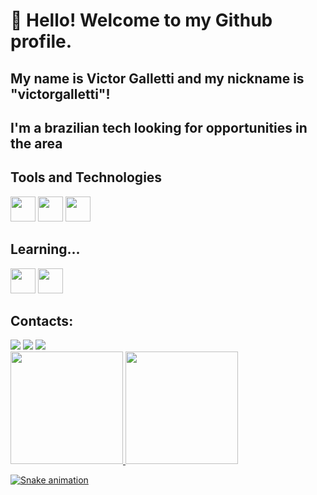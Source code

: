# 👋 Hello! Welcome to my Github profile.
## My name is Victor Galletti and my nickname is "victorgalletti"!
## I'm a brazilian tech looking for opportunities in the area

<!--
**victorgalletti/victorgalletti** is a ✨ _special_ ✨ repository because its `README.md` (this file) appears on your GitHub profile.

Here are some ideas to get you started:

- 🔭 I’m currently working on ...
- 🌱 I’m currently learning ...
- 👯 I’m looking to collaborate on ...
- 🤔 I’m looking for help with ...
- 💬 Ask me about ...
- 📫 How to reach me: ...
- 😄 Pronouns: ...
- ⚡ Fun fact: ...
-->

## Tools and Technologies
<img loading="lazy" src="https://cdn.jsdelivr.net/gh/devicons/devicon/icons/git/git-original.svg" width="40" height="40"/> 
<img loading="lazy" src="https://cdn.jsdelivr.net/gh/devicons/devicon@latest/icons/github/github-original.svg" width="40" height="40"/> 
<img loading="lazy" src="https://cdn.jsdelivr.net/gh/devicons/devicon@latest/icons/docker/docker-original.svg" width="40" height="40"/>

## Learning...
<img loading="lazy" src="https://cdn.jsdelivr.net/gh/devicons/devicon@latest/icons/javascript/javascript-original.svg" width="40" height="40"/>          
<img loading="lazy" src="https://cdn.jsdelivr.net/gh/devicons/devicon/icons/linux/linux-original.svg" width="40" height="40"/>

## Contacts:
<div>
<a href="https://instagram.com/vgalletti" target="_blank"><img loading="lazy" src="https://img.shields.io/badge/-Instagram-%23E4405F?style=for-the-badge&logo=instagram&logoColor=white" target="_blank"></a>
<a href = "mailto:victors.galletti@gmail.com"><img loading="lazy" src="https://img.shields.io/badge/Gmail-D14836?style=for-the-badge&logo=gmail&logoColor=white" target="_blank"></a>
<a href="https://www.linkedin.com/in/victor-galletti" target="_blank"><img loading="lazy" src="https://img.shields.io/badge/-LinkedIn-%230077B5?style=for-the-badge&logo=linkedin&logoColor=white" target="_blank"></a>   
</div>

<div>
<a href="https://github.com/victorgalletti">
<img loading="lazy" height="180em" src="https://github-readme-stats.vercel.app/api/top-langs/?username=victorgalletti&layout=compact&langs_count=7&theme=dracula"/>
<img loading="lazy" height="180em" src="https://github-readme-stats.vercel.app/api?username=victorgalletti&show_icons=true&theme=dracula&include_all_commits=true&count_private=true"/>
</div>

![Snake animation](https://github.com/victorgalletti/victorgalletti/blob/output/github-contribution-grid-snake.svg)

